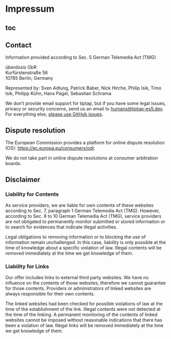 # Impressum

## toc

## Contact

Information provided according to Sec. 5 German Telemedia Act (TMG)

überdosis GbR<br>
Kurfürstenstraße 56<br>
10785 Berlin, Germany

Represented by: Sven Adlung, Patrick Baber, Nick Hirche, Philip Isik, Timo Isik, Philipp Kühn, Hans Pagel, Sebastian Schrama

We don’t provide email support for tiptap, but if you have some legal issues, privacy or security concerns, send us an email to [humans@tiptap-es5.dev](mailto:humans@tiptap-es5.dev). For everything else, [please use GitHub issues](https://github.com/ueberdosis/tiptap/issues).

## Dispute resolution

The European Commission provides a platform for online dispute resolution (OS): https://ec.europa.eu/consumers/odr.

We do not take part in online dispute resolutions at consumer arbitration boards.

## Disclaimer

### Liability for Contents

As service providers, we are liable for own contents of these websites according to Sec. 7, paragraph 1 German Telemedia Act (TMG). However, according to Sec. 8 to 10 German Telemedia Act (TMG), service providers are not obligated to permanently monitor submitted or stored information or to search for evidences that indicate illegal activities.

Legal obligations to removing information or to blocking the use of information remain unchallenged. In this case, liability is only possible at the time of knowledge about a specific violation of law. Illegal contents will be removed immediately at the time we get knowledge of them.

### Liability for Links

Our offer includes links to external third party websites. We have no influence on the contents of those websites, therefore we cannot guarantee for those contents. Providers or administrators of linked websites are always responsible for their own contents.

The linked websites had been checked for possible violations of law at the time of the establishment of the link. Illegal contents were not detected at the time of the linking. A permanent monitoring of the contents of linked websites cannot be imposed without reasonable indications that there has been a violation of law. Illegal links will be removed immediately at the time we get knowledge of them.
